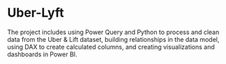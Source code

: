 # Uber-Lyft
The project includes using Power Query and Python to process and clean data from the Uber &amp; Lift dataset, building relationships in the data model, using DAX to create calculated columns, and creating visualizations and dashboards in Power BI.
